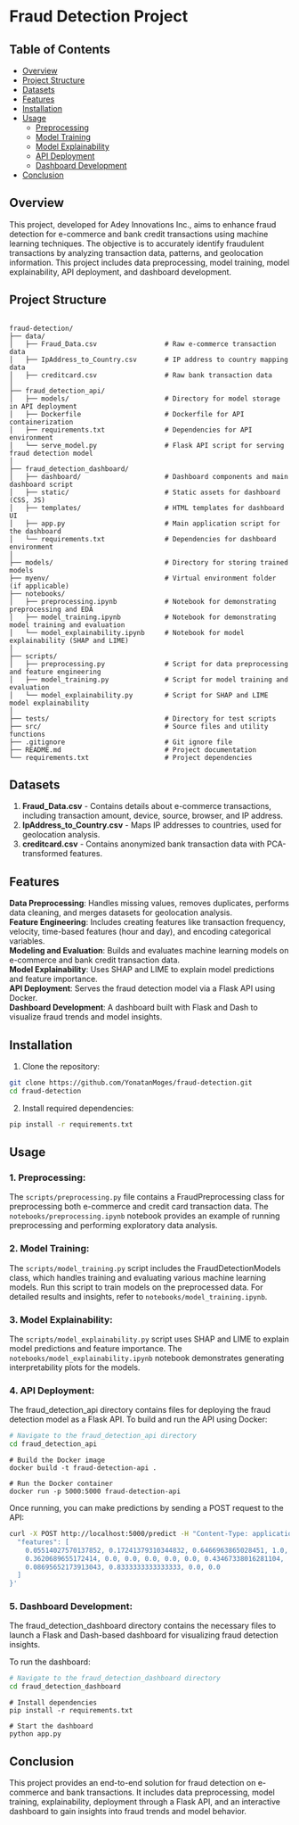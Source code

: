 # Fraud Detection Project
## Table of Contents
- [Overview](#overview)
- [Project Structure](#project-structure)
- [Datasets](#datasets)
- [Features](#features)
- [Installation](#installation)
- [Usage](#usage)
  - [Preprocessing](#1-preprocessing)
  - [Model Training](#2-model-training)
  - [Model Explainability](#3-model-explainability)
  - [API Deployment](#4-api-deployment)
  - [Dashboard Development](#5-dashboard-development)
- [Conclusion](#conclusion)

## Overview
This project, developed for Adey Innovations Inc., aims to enhance fraud detection for e-commerce and bank credit transactions using machine learning techniques. The objective is to accurately identify fraudulent transactions by analyzing transaction data, patterns, and geolocation information. This project includes data preprocessing, model training, model explainability, API deployment, and dashboard development.

## Project Structure

``` 

fraud-detection/
├── data/
│   ├── Fraud_Data.csv                 # Raw e-commerce transaction data
│   ├── IpAddress_to_Country.csv       # IP address to country mapping data
│   ├── creditcard.csv                 # Raw bank transaction data
│
├── fraud_detection_api/
│   ├── models/                        # Directory for model storage in API deployment
│   ├── Dockerfile                     # Dockerfile for API containerization
│   ├── requirements.txt               # Dependencies for API environment
│   └── serve_model.py                 # Flask API script for serving fraud detection model
│
├── fraud_detection_dashboard/
│   ├── dashboard/                     # Dashboard components and main dashboard script
│   ├── static/                        # Static assets for dashboard (CSS, JS)
│   ├── templates/                     # HTML templates for dashboard UI
│   ├── app.py                         # Main application script for the dashboard
│   └── requirements.txt               # Dependencies for dashboard environment
│
├── models/                            # Directory for storing trained models
├── myenv/                             # Virtual environment folder (if applicable)
├── notebooks/
│   ├── preprocessing.ipynb            # Notebook for demonstrating preprocessing and EDA
│   ├── model_training.ipynb           # Notebook for demonstrating model training and evaluation
│   └── model_explainability.ipynb     # Notebook for model explainability (SHAP and LIME)
│
├── scripts/
│   ├── preprocessing.py               # Script for data preprocessing and feature engineering
│   ├── model_training.py              # Script for model training and evaluation
│   └── model_explainability.py        # Script for SHAP and LIME model explainability
│
├── tests/                             # Directory for test scripts
├── src/                               # Source files and utility functions
├── .gitignore                         # Git ignore file
├── README.md                          # Project documentation
└── requirements.txt                   # Project dependencies
```
## Datasets
1. **Fraud_Data.csv** - Contains details about e-commerce transactions, including transaction amount, device, source, browser, and IP address.  
2. **IpAddress_to_Country.csv** - Maps IP addresses to countries, used for geolocation analysis.  
3. **creditcard.csv** - Contains anonymized bank transaction data with PCA-transformed features.
## Features
**Data Preprocessing**: Handles missing values, removes duplicates, performs data cleaning, and merges datasets for geolocation analysis.  
**Feature Engineering**: Includes creating features like transaction frequency, velocity, time-based features (hour and day), and encoding categorical variables.  
**Modeling and Evaluation**: Builds and evaluates machine learning models on e-commerce and bank credit transaction data.  
**Model Explainability**: Uses SHAP and LIME to explain model predictions and feature importance.  
**API Deployment**: Serves the fraud detection model via a Flask API using Docker.  
**Dashboard Development**: A dashboard built with Flask and Dash to visualize fraud trends and model insights.  

## Installation
1. Clone the repository:

```bash
git clone https://github.com/YonatanMoges/fraud-detection.git
cd fraud-detection
```
2. Install required dependencies:

```bash
pip install -r requirements.txt
```
## Usage

### 1. **Preprocessing**: 
The `scripts/preprocessing.py` file contains a FraudPreprocessing class for preprocessing both e-commerce and credit card transaction data. The `notebooks/preprocessing.ipynb` notebook provides an example of running preprocessing and performing exploratory data analysis.

### 2. **Model Training**:
The `scripts/model_training.py` script includes the FraudDetectionModels class, which handles training and evaluating various machine learning models. Run this script to train models on the preprocessed data. For detailed results and insights, refer to `notebooks/model_training.ipynb`.

### 3. **Model Explainability**:
The `scripts/model_explainability.py` script uses SHAP and LIME to explain model predictions and feature importance. The `notebooks/model_explainability.ipynb` notebook demonstrates generating interpretability plots for the models.

### 4. **API Deployment**:
 The fraud_detection_api directory contains files for deploying the fraud detection model as a Flask API. To build and run the API using Docker:

```bash
# Navigate to the fraud_detection_api directory
cd fraud_detection_api
```
```
# Build the Docker image
docker build -t fraud-detection-api .
```
```
# Run the Docker container
docker run -p 5000:5000 fraud-detection-api
```
Once running, you can make predictions by sending a POST request to the API:

```bash
curl -X POST http://localhost:5000/predict -H "Content-Type: application/json" -d '{
  "features": [
    0.05514027570137852, 0.17241379310344832, 0.6466963865028451, 1.0, 0.0, 1.0, 
    0.3620689655172414, 0.0, 0.0, 0.0, 0.0, 0.0, 0.43467338016281104, 
    0.08695652173913043, 0.8333333333333333, 0.0, 0.0
  ]
}'
```
### 5. **Dashboard Development**: 
The fraud_detection_dashboard directory contains the necessary files to launch a Flask and Dash-based dashboard for visualizing fraud detection insights.

To run the dashboard:

``` bash
# Navigate to the fraud_detection_dashboard directory
cd fraud_detection_dashboard
```
```
# Install dependencies
pip install -r requirements.txt
```
```
# Start the dashboard
python app.py
```
## Conclusion
This project provides an end-to-end solution for fraud detection on e-commerce and bank transactions. It includes data preprocessing, model training, explainability, deployment through a Flask API, and an interactive dashboard to gain insights into fraud trends and model behavior.